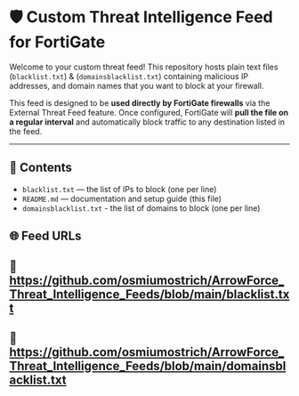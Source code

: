 # 🛡️ Custom Threat Intelligence Feed for FortiGate

Welcome to your custom threat feed! This repository hosts plain text files (`blacklist.txt`) & (`domainsblacklist.txt`) containing malicious IP addresses, and domain names that you want to block at your firewall.

This feed is designed to be **used directly by FortiGate firewalls** via the External Threat Feed feature. Once configured, FortiGate will **pull the file on a regular interval** and automatically block traffic to any destination listed in the feed.

---

## 📄 Contents

- `blacklist.txt` — the list of IPs to block (one per line)
- `README.md` — documentation and setup guide (this file)
- `domainsblacklist.txt` - the list of domains to block (one per line)


## 🌐 Feed URLs

## 🔗 https://github.com/osmiumostrich/ArrowForce_Threat_Intelligence_Feeds/blob/main/blacklist.txt
## 🔗 https://github.com/osmiumostrich/ArrowForce_Threat_Intelligence_Feeds/blob/main/domainsblacklist.txt
